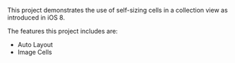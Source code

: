 This project demonstrates the use of self-sizing cells in a collection view as introduced in iOS 8.

The features this project includes are:

* Auto Layout
* Image Cells